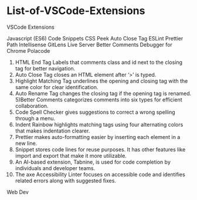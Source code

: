 # List-of-VSCode-Extensions
VSCode Extensions


Javascript (ES6) Code Snippets
CSS Peek
Auto Close Tag
ESLint
Prettier
Path Intellisense
GitLens
Live Server
Better Comments
Debugger for Chrome
Polacode

1) HTML End Tag Labels that comments class and id next to the closing tag for better navigation.
2) Auto Close Tag closes an HTML element after ‘>’ is typed.
3) Highlight Matching Tag underlines the opening and closing tag with the same color for clear identification.
4) Auto Rename Tag changes the closing tag if the opening tag is renamed.
5)Better Comments categorizes comments into six types for efficient collaboration.
6) Code Spell Checker gives suggestions to correct a wrong spelling through a menu.
7) Indent Rainbow highlights matching tags using four alternating colors that makes indentation clearer.
8) Prettier makes auto-formatting easier by inserting each element in a new line.
9) Snippet stores code lines for reuse purposes. It has other features like import and export that make it more utilizable.
10) An AI-based extension, Tabnine, is used for code completion by individuals and developer teams.
11) The axe Accessibility Linter focuses on accessible code and identifies related errors along with suggested fixes.

Web Dev
